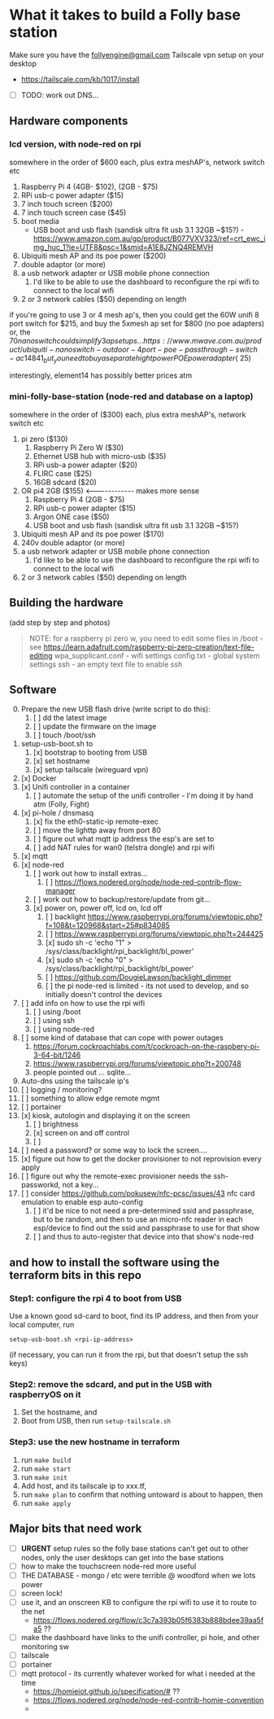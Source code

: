 # What it takes to build a Folly base station

Make sure you have the follyengine@gmail.com Tailscale vpn setup on your desktop

- https://tailscale.com/kb/1017/install
- [ ] TODO: work out DNS...

## Hardware components

### lcd version, with node-red on rpi

somewhere in the order of \$600 each, plus extra meshAP's, network switch etc

1. Raspberry Pi 4 (4GB- $102), (2GB - $75)
2. RPi usb-c power adapter (\$15)
3. 7 inch touch screen (\$200)
4. 7 inch touch screen case (\$45)
5. boot media
   - USB boot and usb flash (sandisk ultra fit usb 3.1 32GB ~\$15?) - https://www.amazon.com.au/gp/product/B077VXV323/ref=crt_ewc_img_huc_1?ie=UTF8&psc=1&smid=A1E8JZNQ4REMVH
6. Ubiquiti mesh AP and its poe power (\$200)
7. double adaptor (or more)
8. a usb network adapter or USB mobile phone connection
   1. I'd like to be able to use the dashboard to reconfigure the rpi wifi to connect to the local wifi
9. 2 or 3 network cables (\$50) depending on length

if you're going to use 3 or 4 mesh ap's, then you could get the 60W unifi 8 port switch for $215, and buy the 5xmesh ap set for $800 (no poe adapters)
or, the $70 nanoswitch could simplify 3 ap setups... https://www.mwave.com.au/product/ubiquiti-nanoswitch-outdoor-4port-poe-passthrough-switch-ac14841
_but_ you need to buy a separate hight power POE power adapter (~$25)

interestingly, element14 has possibly better prices atm

### mini-folly-base-station (node-red and database on a laptop)

somewhere in the order of (\$300) each, plus extra meshAP's, network switch etc

1. pi zero (\$130)
   1. Raspberry Pi Zero W (\$30)
   2. Ethernet USB hub with micro-usb (\$35)
   3. RPi usb-a power adapter (\$20)
   4. FLIRC case (\$25)
   5. 16GB sdcard (\$20)
2. OR pi4 2GB (\$155) <------------ makes more sense
   1. Raspberry Pi 4 (2GB - \$75)
   2. RPi usb-c power adapter (\$15)
   3. Argon ONE case (\$50)
   4. USB boot and usb flash (sandisk ultra fit usb 3.1 32GB ~\$15?)
3. Ubiquiti mesh AP and its poe power (\$170)
4. 240v double adaptor (or more)
5. a usb network adapter or USB mobile phone connection
   1. I'd like to be able to use the dashboard to reconfigure the rpi wifi to connect to the local wifi
6. 2 or 3 network cables (\$50) depending on length

## Building the hardware

(add step by step and photos)

> NOTE: for a raspberry pi zero w, you need to edit some files in /boot - see https://learn.adafruit.com/raspberry-pi-zero-creation/text-file-editing
> wpa_supplicant.conf - wifi settings
> config.txt - global system settings
> ssh - an empty text file to enable ssh

## Software

0. Prepare the new USB flash drive (write script to do this):
   1. [ ] dd the latest image
   2. [ ] update the firmware on the image
   3. [ ] touch /boot/ssh
1. setup-usb-boot.sh to
   1. [x] bootstrap to booting from USB
   2. [x] set hostname
   3. [x] setup tailscale (wireguard vpn)
2. [x] Docker
3. [x] Unifi controller in a container
   1. [ ] automate the setup of the unifi controller - I'm doing it by hand atm (Folly, Fight)
4. [x] pi-hole / dnsmasq
   1. [x] fix the eth0-static-ip remote-exec
   2. [ ] move the lighttp away from port 80
   3. [ ] figure out what mqtt ip address the esp's are set to
   4. [ ] add NAT rules for wan0 (telstra dongle) and rpi wifi
5. [x] mqtt
6. [x] node-red
   1. [ ] work out how to install extras...
      1. [ ] https://flows.nodered.org/node/node-red-contrib-flow-manager
   2. [ ] work out how to backup/restore/update from git...
   3. [x] power on, power off, lcd on, lcd off
      1. [ ] backlight https://www.raspberrypi.org/forums/viewtopic.php?f=108&t=120968&start=25#p834085
      2. [ ] https://www.raspberrypi.org/forums/viewtopic.php?t=244425
      3. [x] sudo sh -c 'echo "1" > /sys/class/backlight/rpi_backlight/bl_power'
      4. [x] sudo sh -c 'echo "0" > /sys/class/backlight/rpi_backlight/bl_power'
      5. [ ] https://github.com/DougieLawson/backlight_dimmer
      6. [ ] the pi node-red is limited - its not used to develop, and so initially doesn't control the devices
7. [ ] add info on how to use the rpi wifi
   1. [ ] using /boot
   2. [ ] using ssh
   3. [ ] using node-red
8. [ ] some kind of database that can cope with power outages
   1. https://forum.cockroachlabs.com/t/cockroach-on-the-raspbery-pi-3-64-bit/1246
   2. https://www.raspberrypi.org/forums/viewtopic.php?t=200748
   3. people pointed out ... sqlite...
9. Auto-dns using the tailscale ip's
10. [ ] logging / monitoring?
11. [ ] something to allow edge remote mgmt
12. [ ] portainer
13. [x] kiosk, autologin and displaying it on the screen
    1. [ ] brightness
    2. [x] screen on and off control
    3. [ ]
14. [ ] need a password? or some way to lock the screen....
15. [x] figure out how to get the docker provisioner to not reprovision every apply
16. [ ] figure out why the remote-exec provisioner needs the ssh-passworkd, not a key...
17. [ ] consider https://github.com/pokusew/nfc-pcsc/issues/43 nfc card emulation to enable esp auto-config
    1. [ ] it'd be nice to not need a pre-determined ssid and passphrase, but to be random, and then to use an micro-nfc reader in each esp/device to find out the ssid and passphrase to use for that show
    2. [ ] and thus to auto-register that device into that show's node-red

## and how to install the software using the terraform bits in this repo

### Step1: configure the rpi 4 to boot from USB

Use a known good sd-card to boot, find its IP address, and then from your local computer, run

```
setup-usb-boot.sh <rpi-ip-address>
```

(if necessary, you can run it from the rpi, but that doesn't setup the ssh keys)

### Step2: remove the sdcard, and put in the USB with raspberryOS on it

1. Set the hostname, and
2. Boot from USB, then run `setup-tailscale.sh`

### Step3: use the new hostname in terraform

1. run `make build`
2. run `make start`
3. run `make init`
4. Add host, and its tailscale ip to xxx.tf,
5. run `make plan` to confirm that nothing untoward is about to happen, then
6. run `make apply`

## Major bits that need work

- [ ] **URGENT** setup rules so the folly base stations can't get out to other nodes, only the user desktops can get into the base stations
- [ ] how to make the touchscreen node-red more useful
- [ ] THE DATABASE - mongo / etc were terrible @ woodford when we lots power
- [ ] screen lock!
- [ ] use it, and an onscreen KB to configure the rpi wifi to use it to route to the net
  - https://flows.nodered.org/flow/c3c7a393b05f6383b888bdee39aa5fa5 ??
- [ ] make the dashboard have links to the unifi controller, pi hole, and other monitoring sw
- [ ] tailscale
- [ ] portainer
- [ ] mqtt protocol - its currently whatever worked for what i needed at the time
  - https://homieiot.github.io/specification/# ??
  - https://flows.nodered.org/node/node-red-contrib-homie-convention
  -

